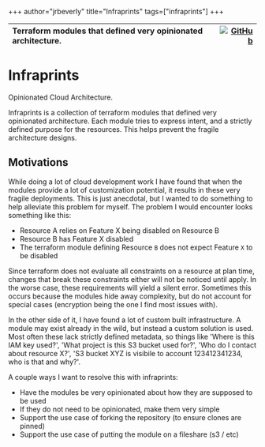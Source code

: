 +++
author="jrbeverly"
title="Infraprints"
tags=["infraprints"]
+++

|  Terraform modules that defined very opinionated architecture. | [![GitHub](https://img.shields.io/badge/repository-github-blue.svg)](https://github.com/infraprints) |
| :-------- | -------: |

# Infraprints

Opinionated Cloud Architecture.

Infraprints is a collection of terraform modules that defined very opinionated architecture. Each module tries to express intent, and a strictly defined purpose for the resources. This helps prevent the fragile architecture designs.

## Motivations

While doing a lot of cloud development work I have found that when the modules provide a lot of customization potential, it results in these very fragile deployments. This is just anecdotal, but I wanted to do something to help alleviate this problem for myself. The problem I would encounter looks something like this:

- Resource A relies on Feature X being disabled on Resource B
- Resource B has Feature X disabled
- The terraform module defining Resource `B` does not expect Feature `X` to be disabled

Since terraform does not evaluate all constraints on a resource at plan time, changes that break these constraints either will not be noticed until apply. In the worse case, these requirements will yield a silent error. Sometimes this occurs because the modules hide away complexity, but do not account for special cases (encryption being the one I find most issues with).

In the other side of it, I have found a lot of custom built infrastructure. A module may exist already in the wild, but instead a custom solution is used. Most often these lack strictly defined metadata, so things like 'Where is this IAM key used?', 'What project is this S3 bucket used for?', 'Who do I contact about resource X?', 'S3 bucket XYZ is visibile to account 123412341234, who is that and why?'.

A couple ways I want to resolve this with infraprints:

- Have the modules be very opinionated about how they are supposed to be used
- If they do not need to be opinionated, make them very simple
- Support the use case of forking the repository (to ensure clones are pinned)
- Support the use case of putting the module on a fileshare (s3 / etc)